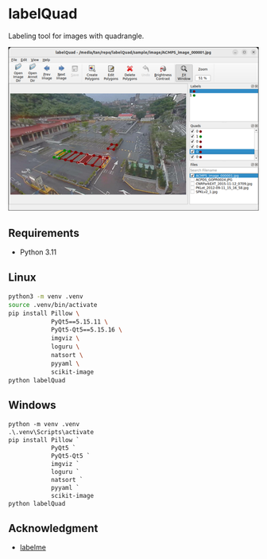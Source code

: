 # labelQuad

Labeling tool for images with quadrangle.

<center><img src="sample/screenshot.png"></center>

## Requirements

- Python 3.11

## Linux

```bash
python3 -m venv .venv
source .venv/bin/activate
pip install Pillow \
            PyQt5==5.15.11 \
            PyQt5-Qt5==5.15.16 \
            imgviz \
            loguru \
            natsort \
            pyyaml \
            scikit-image
python labelQuad
```

## Windows

```
python -m venv .venv
.\.venv\Scripts\activate
pip install Pillow `
            PyQt5 `
            PyQt5-Qt5 `
            imgviz `
            loguru `
            natsort `
            pyyaml `
            scikit-image
python labelQuad
```

## Acknowledgment

- [labelme](https://github.com/wkentaro/labelme)

